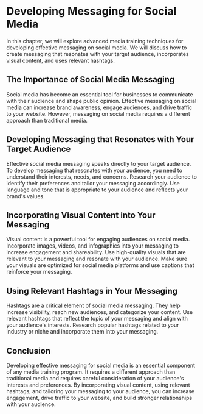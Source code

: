 Developing Messaging for Social Media
=====================================================================================

In this chapter, we will explore advanced media training techniques for developing effective messaging on social media. We will discuss how to create messaging that resonates with your target audience, incorporates visual content, and uses relevant hashtags.

The Importance of Social Media Messaging
----------------------------------------

Social media has become an essential tool for businesses to communicate with their audience and shape public opinion. Effective messaging on social media can increase brand awareness, engage audiences, and drive traffic to your website. However, messaging on social media requires a different approach than traditional media.

Developing Messaging that Resonates with Your Target Audience
-------------------------------------------------------------

Effective social media messaging speaks directly to your target audience. To develop messaging that resonates with your audience, you need to understand their interests, needs, and concerns. Research your audience to identify their preferences and tailor your messaging accordingly. Use language and tone that is appropriate to your audience and reflects your brand's values.

Incorporating Visual Content into Your Messaging
------------------------------------------------

Visual content is a powerful tool for engaging audiences on social media. Incorporate images, videos, and infographics into your messaging to increase engagement and shareability. Use high-quality visuals that are relevant to your messaging and resonate with your audience. Make sure your visuals are optimized for social media platforms and use captions that reinforce your messaging.

Using Relevant Hashtags in Your Messaging
-----------------------------------------

Hashtags are a critical element of social media messaging. They help increase visibility, reach new audiences, and categorize your content. Use relevant hashtags that reflect the topic of your messaging and align with your audience's interests. Research popular hashtags related to your industry or niche and incorporate them into your messaging.

Conclusion
----------

Developing effective messaging for social media is an essential component of any media training program. It requires a different approach than traditional media and requires careful consideration of your audience's interests and preferences. By incorporating visual content, using relevant hashtags, and tailoring your messaging to your audience, you can increase engagement, drive traffic to your website, and build stronger relationships with your audience.
